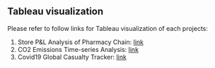 ## Tableau visualization
Please refer to follow links for Tableau visualization of each projects:
1. Store P&L Analysis of Pharmacy Chain: [link]([url](https://public.tableau.com/views/PLAnalysisofPharmacyChain/Dashboard2?:language=en-US&:display_count=n&:origin=viz_share_link))
2. CO2 Emissions Time-series Analysis: [link]([url]([https://public.tableau.com/views/Project2_GlobalCO2emissions/Dashboard1?:language=en-US&publish=yes&:display_count=n&:origin=viz_share_link)https://public.tableau.com/views/Project2_GlobalCO2emissions/Dashboard1?:language=en-US&publish=yes&:display_count=n&:origin=viz_share_link](https://public.tableau.com/views/CO2EmissionsTimeSeriesAnalysis/Dashboard1?:language=en-US&publish=yes&:display_count=n&:origin=viz_share_link)https://public.tableau.com/views/CO2EmissionsTimeSeriesAnalysis/Dashboard1?:language=en-US&publish=yes&:display_count=n&:origin=viz_share_link)
3. Covid19 Global Casualty Tracker: [link]([url](https://public.tableau.com/views/Covid-19GlobalCasualtyTracker/GlobalCalsualtyTracker?:language=en-US&:display_count=n&:origin=viz_share_link)https://public.tableau.com/views/Covid-19GlobalCasualtyTracker/GlobalCalsualtyTracker?:language=en-US&:display_count=n&:origin=viz_share_link) 
